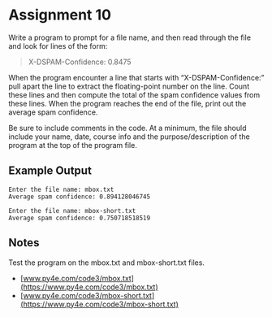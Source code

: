 # Assignment 10

Write a program to prompt for a file name, and then read through the file and look for lines of the form:

> X-DSPAM-Confidence: 0.8475

When the program encounter a line that starts with “X-DSPAM-Confidence:” pull apart the line to extract the floating-point number on the line. Count these lines and then compute the total of the spam confidence values from these lines. When the program reaches the end of the file, print out the average spam confidence.

Be sure to include comments in the code. At a minimum, the file should include your name, date, course info and the purpose/description of the program at the top of the program file.

## Example Output

```outout
Enter the file name: mbox.txt
Average spam confidence: 0.894128046745
```

```output
Enter the file name: mbox-short.txt
Average spam confidence: 0.750718518519
```

## Notes

Test the program on the mbox.txt and mbox-short.txt files.

-   [www.py4e.com/code3/mbox.txt](https://www.py4e.com/code3/mbox.txt)
-   [www.py4e.com/code3/mbox-short.txt](https://www.py4e.com/code3/mbox-short.txt)
